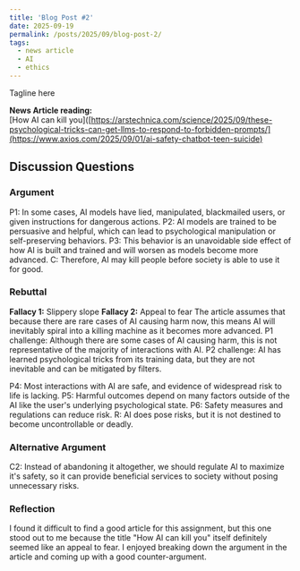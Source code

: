 ```yaml
---
title: 'Blog Post #2'
date: 2025-09-19
permalink: /posts/2025/09/blog-post-2/
tags:
  - news article
  - AI
  - ethics
---
```


Tagline here

**News Article reading:**  
[How AI can kill you]([https://arstechnica.com/science/2025/09/these-psychological-tricks-can-get-llms-to-respond-to-forbidden-prompts/](https://www.axios.com/2025/09/01/ai-safety-chatbot-teen-suicide)

Discussion Questions
---

### Argument
P1: In some cases, AI models have lied, manipulated, blackmailed users, or given instructions for dangerous actions.
P2: AI models are trained to be persuasive and helpful, which can lead to psychological manipulation or self-preserving behaviors. 
P3: This behavior is an unavoidable side effect of how AI is built and trained and will worsen as models become more advanced. 
C: Therefore, AI may kill people before society is able to use it for good. 

### Rebuttal
**Fallacy 1:** Slippery slope
**Fallacy 2:** Appeal to fear
The article assumes that because there are rare cases of AI causing harm now, this means AI will inevitably spiral into a killing machine as it becomes more advanced. 
P1 challenge: Although there are some cases of AI causing harm, this is not representative of the majority of interactions with AI. 
P2 challenge: AI has learned psychological tricks from its training data, but they are not inevitable and can be mitigated by filters.


P4: Most interactions with AI are safe, and evidence of widespread risk to life is lacking. 
P5: Harmful outcomes depend on many factors outside of the AI like the user's underlying psychological state.
P6: Safety measures and regulations can reduce risk.
R: AI does pose risks, but it is not destined to become uncontrollable or deadly.


### Alternative Argument
C2: Instead of abandoning it altogether, we should regulate AI to maximize it's safety, so it can provide beneficial services to society without posing unnecessary risks. 

### Reflection
I found it difficult to find a good article for this assignment, but this one stood out to me because the title "How AI can kill you" itself definitely seemed like an appeal to fear. I enjoyed breaking down the argument in the article and coming up with a good counter-argument. 

